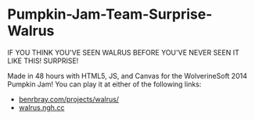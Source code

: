 Pumpkin-Jam-Team-Surprise-Walrus
================================

IF YOU THINK YOU'VE SEEN WALRUS BEFORE YOU'VE NEVER SEEN IT LIKE THIS!  SURPRISE!

Made in 48 hours with HTML5, JS, and Canvas for the WolverineSoft 2014 Pumpkin Jam!  You can play it at either of the following links:

- [benrbray.com/projects/walrus/](benrbray.com/projects/walrus/)
- [walrus.ngh.cc](walrus.ngh.cc)
